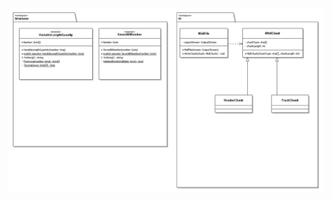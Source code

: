 ![UML Class Diagram of the project](https://github.com/Eyrim/MidiLibrary/blob/main/docs/MIDILib.png)
